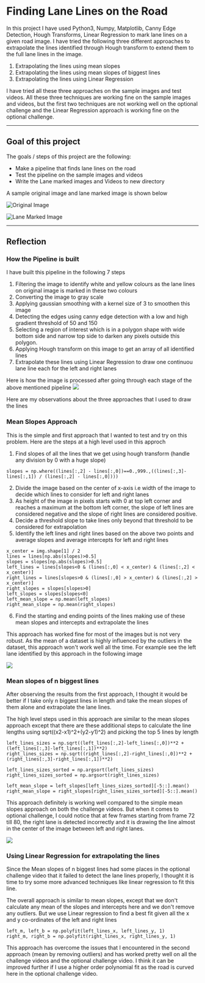 # **Finding Lane Lines on the Road** 

In this project I have used Python3, Numpy, Matplotlib, Canny Edge Detection, Hough Transforms, Linear Regression to mark lane lines on a given road image. I have tried the following three different approaches to extrapolate the lines identified through Hough transform to extend them to the full lane lines in the image. 

1. Extrapolating the lines using mean slopes
2. Extrapolating the lines using mean slopes of biggest lines 
3. Extrapolating the lines using Linear Regression 

I have tried all these three approaches on the sample images and test videos. All these three techniques are working fine on the sample images and videos, but the first two techniques are not working well on the optional challenge and the Linear Regression approach is working fine on the optional challenge.

---

## **Goal of this project**

The goals / steps of this project are the following:
* Make a pipeline that finds lane lines on the road
* Test the pipeline on the sample images and videos
* Write the Lane marked images and Videos to new directory

A sample original image and lane marked image is shown below

![Original Image](folder_for_writeup/whiteCarLaneSwitch.jpg)

![Lane Marked Image](folder_for_writeup/whiteCarLaneSwitch_lane_marked_polynomial_fit.jpg)

---

## **Reflection**

### **How the Pipeline is built**

I have built this pipeline in the following 7 steps

1. Filtering the image to identify white and yellow colours as the lane lines on original image is marked in these two colours
2. Converting the image to gray scale
3. Applying gaussian smoothing with a kernel size of 3 to smoothen this image
4. Detecting the edges using canny edge detection with a low and high gradient threshold of 50 and 150
5. Selecting a region of interest which is in a polygon shape with wide bottom side and narrow top side to darken any pixels outside this polygon.
6. Applying Hough transform on this image to get an array of all identified lines
7. Extrapolate these lines using Linear Regression to draw one continuou lane line each for the left and right lanes

Here is how the image is processed after going through each stage of the above mentioned pipeline
![](folder_for_writeup/overall_process.jpg)

Here are my observations about the three approaches that I used to draw the lines

### **Mean Slopes Approach**

This is the simple and first approach that I wanted to test and try on this problem. Here are the steps at a high level used in this approch
1. Find slopes of all the lines that we get using hough transform (handle any division by 0 with a huge slope)
```
slopes = np.where((lines[:,2] - lines[:,0])==0.,999.,((lines[:,3]-lines[:,1]) / (lines[:,2] - lines[:,0])))
```
2. Divide the image based on the center of x-axis i.e width of the image to decide which lines to consider for left and right lanes
3. As height of the image in pixels starts with 0 at top left corner and reaches a maximum at the bottom left corner, the slope of left lines are considered negative and the slope of right lines are considered positive.
4. Decide a threshold slope to take lines only beyond that threshold to be considered for extrapolation
5. Identify the left lines and right lines based on the above two points and average slopes and average intercepts for left and right lines
```
x_center = img.shape[1] / 2
lines = lines[np.abs(slopes)>0.5]
slopes = slopes[np.abs(slopes)>0.5]
left_lines = lines[slopes<0 & (lines[:,0] < x_center) & (lines[:,2] < x_center)]
right_lines = lines[slopes>0 & (lines[:,0] > x_center) & (lines[:,2] > x_center)] 
right_slopes = slopes[slopes>0]
left_slopes = slopes[slopes<0]
left_mean_slope = np.mean(left_slopes)
right_mean_slope = np.mean(right_slopes)
```
6. Find the starting and ending points of the lines making use of these mean slopes and intercepts and extrapolate the lines

This approach has worked fine for most of the images but is not very robust. As the mean of a dataset is highly influenced by the outliers in the dataset, this approach won't work well all the time. For example see the left lane identified by this approach in the following image 

![](folder_for_writeup/whiteCarLaneSwitch_lane_marked_mean_slope_approach.jpg) 

### **Mean slopes of n biggest lines**

After observing the results from the first approach, I thought it would be better if I take only n biggest lines in length and take the mean slopes of them alone and extrapolate the lane lines.

The high level steps used in this approach are similar to the mean slopes approach except that there are these additional steps to calculate the line lengths using sqrt((x2-x1)^2+(y2-y1)^2) and picking the top 5 lines by length

```
left_lines_sizes = np.sqrt((left_lines[:,2]-left_lines[:,0])**2 + (left_lines[:,3]-left_lines[:,1])**2)
right_lines_sizes = np.sqrt((right_lines[:,2]-right_lines[:,0])**2 + (right_lines[:,3]-right_lines[:,1])**2)

left_lines_sizes_sorted = np.argsort(left_lines_sizes)
right_lines_sizes_sorted = np.argsort(right_lines_sizes)

left_mean_slope = left_slopes[left_lines_sizes_sorted][-5::].mean()
right_mean_slope = right_slopes[right_lines_sizes_sorted][-5::].mean()

```
This approach definitely is working well compared to the simple mean slopes approach on both the challenge videos. But when it comes to optional challenge, I could notice that at few frames starting from frame 72 till 80, the right lane is detected incorrectly and it is drawing the line almost in the center of the image between left and right lanes.

![](folder_for_writeup/problem_frame.jpg)

### **Using Linear Regression for extrapolating the lines**

Since the Mean slopes of n biggest lines had some places in the optional challenge video that it failed to detect the lane lines properly, I thought it is time to try some more advanced techniques like linear regression to fit this line.

The overall approach is similar to mean slopes, except that we don't calculate any mean of the slopes and intercepts here and we don't remove any outliers. But we use Linear regression to find a best fit given all the x and y co-ordinates of the left and right lines

```
left_m, left_b = np.polyfit(left_lines_x, left_lines_y, 1)
right_m, right_b = np.polyfit(right_lines_x, right_lines_y, 1) 
```

This approach has overcome the issues that I encountered in the second approach (mean by removing outliers) and has worked pretty well on all the challenge videos and the optional challenge video. I think it can be improved further if I use a higher order polynomial fit as the road is curved here in the optional challenge video. 